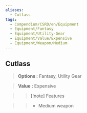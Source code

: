 ```yaml
---
aliases:
  - Cutlass
tags:
  - Compendium/CSRD/en/Equipment
  - Equipment/Fantasy
  - Equipment/Utility-Gear
  - Equipment/Value/Expensive
  - Equipment/Weapon/Medium
---
```

  
    
## Cutlass    
    
>    
> **Options :** Fantasy, Utility Gear    
> **Value :** Expensive    
>>[!note] Features    
>> - Medium weapon
